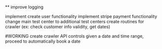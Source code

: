 ** improve logging


implement create user functionality
implement stripe payment functionality
change main test center to additional test centers
create routines for crawler (ex: check customer info validity, get dates)


#WORKING
create crawler API controls 
given a date and time range, proceed to automatically book a date
















